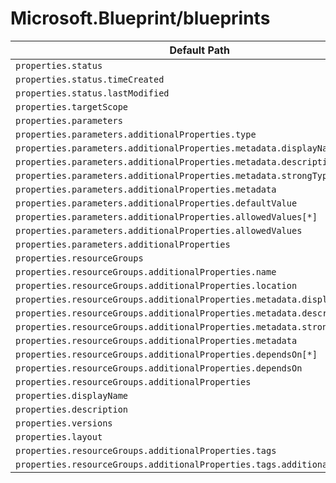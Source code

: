 # Microsoft.Blueprint/blueprints

| Default Path | Alias |
|---|---|
| `properties.status` | `Microsoft.Blueprint/blueprints/status` |
| `properties.status.timeCreated` | `Microsoft.Blueprint/blueprints/status.timeCreated` |
| `properties.status.lastModified` | `Microsoft.Blueprint/blueprints/status.lastModified` |
| `properties.targetScope` | `Microsoft.Blueprint/blueprints/targetScope` |
| `properties.parameters` | `Microsoft.Blueprint/blueprints/parameters` |
| `properties.parameters.additionalProperties.type` | `Microsoft.Blueprint/blueprints/parameters.additionalProperties.type` |
| `properties.parameters.additionalProperties.metadata.displayName` | `Microsoft.Blueprint/blueprints/parameters.additionalProperties.metadata.displayName` |
| `properties.parameters.additionalProperties.metadata.description` | `Microsoft.Blueprint/blueprints/parameters.additionalProperties.metadata.description` |
| `properties.parameters.additionalProperties.metadata.strongType` | `Microsoft.Blueprint/blueprints/parameters.additionalProperties.metadata.strongType` |
| `properties.parameters.additionalProperties.metadata` | `Microsoft.Blueprint/blueprints/parameters.additionalProperties.metadata` |
| `properties.parameters.additionalProperties.defaultValue` | `Microsoft.Blueprint/blueprints/parameters.additionalProperties.defaultValue` |
| `properties.parameters.additionalProperties.allowedValues[*]` | `Microsoft.Blueprint/blueprints/parameters.additionalProperties.allowedValues[*]` |
| `properties.parameters.additionalProperties.allowedValues` | `Microsoft.Blueprint/blueprints/parameters.additionalProperties.allowedValues` |
| `properties.parameters.additionalProperties` | `Microsoft.Blueprint/blueprints/parameters.additionalProperties` |
| `properties.resourceGroups` | `Microsoft.Blueprint/blueprints/resourceGroups` |
| `properties.resourceGroups.additionalProperties.name` | `Microsoft.Blueprint/blueprints/resourceGroups.additionalProperties.name` |
| `properties.resourceGroups.additionalProperties.location` | `Microsoft.Blueprint/blueprints/resourceGroups.additionalProperties.location` |
| `properties.resourceGroups.additionalProperties.metadata.displayName` | `Microsoft.Blueprint/blueprints/resourceGroups.additionalProperties.metadata.displayName` |
| `properties.resourceGroups.additionalProperties.metadata.description` | `Microsoft.Blueprint/blueprints/resourceGroups.additionalProperties.metadata.description` |
| `properties.resourceGroups.additionalProperties.metadata.strongType` | `Microsoft.Blueprint/blueprints/resourceGroups.additionalProperties.metadata.strongType` |
| `properties.resourceGroups.additionalProperties.metadata` | `Microsoft.Blueprint/blueprints/resourceGroups.additionalProperties.metadata` |
| `properties.resourceGroups.additionalProperties.dependsOn[*]` | `Microsoft.Blueprint/blueprints/resourceGroups.additionalProperties.dependsOn[*]` |
| `properties.resourceGroups.additionalProperties.dependsOn` | `Microsoft.Blueprint/blueprints/resourceGroups.additionalProperties.dependsOn` |
| `properties.resourceGroups.additionalProperties` | `Microsoft.Blueprint/blueprints/resourceGroups.additionalProperties` |
| `properties.displayName` | `Microsoft.Blueprint/blueprints/displayName` |
| `properties.description` | `Microsoft.Blueprint/blueprints/description` |
| `properties.versions` | `Microsoft.Blueprint/blueprints/versions` |
| `properties.layout` | `Microsoft.Blueprint/blueprints/layout` |
| `properties.resourceGroups.additionalProperties.tags` | `Microsoft.Blueprint/blueprints/resourceGroups.additionalProperties.tags` |
| `properties.resourceGroups.additionalProperties.tags.additionalProperties` | `Microsoft.Blueprint/blueprints/resourceGroups.additionalProperties.tags.additionalProperties` |

